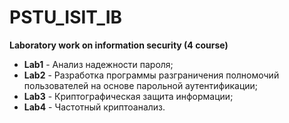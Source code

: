 # PSTU_ISIT_IB

**Laboratory work on information security (4 course)**

* **Lab1** - Анализ надежности пароля;
* **Lab2** - Разработка программы разграничения полномочий пользователей на основе парольной аутентификации;
* **Lab3** - Криптографическая защита информации;
* **Lab4** - Частотный криптоанализ.
